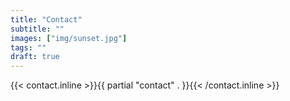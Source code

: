 ```yaml
---
title: "Contact"
subtitle: ""
images: ["img/sunset.jpg"]
tags: ""
draft: true
---
```


{{< contact.inline >}}{{ partial "contact" . }}{{< /contact.inline >}}
